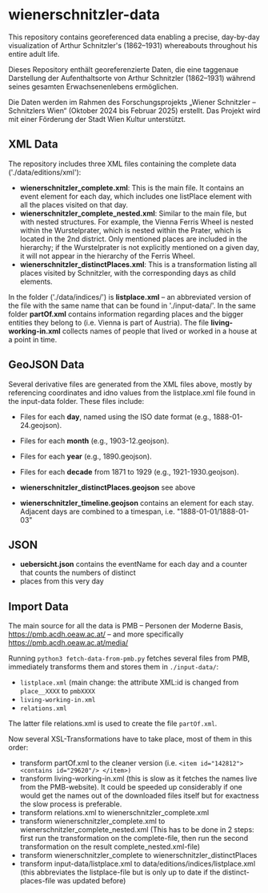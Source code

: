 # wienerschnitzler-data

This repository contains georeferenced data enabling a precise, day-by-day visualization of Arthur Schnitzler's (1862–1931) whereabouts throughout his entire adult life.

Dieses Repository enthält georeferenzierte Daten, die eine taggenaue Darstellung der Aufenthaltsorte von Arthur Schnitzler (1862–1931) während seines gesamten Erwachsenenlebens ermöglichen.

Die Daten werden im Rahmen des Forschungsprojekts „Wiener Schnitzler – Schnitzlers Wien“ (Oktober 2024 bis Februar 2025) erstellt. Das Projekt wird mit einer Förderung der Stadt Wien Kultur unterstützt.

## XML Data

The repository includes three XML files containing the complete data ('./data/editions/xml'):

* __wienerschnitzler_complete.xml__: This is the main file. It contains an event element for each day, which includes one listPlace element with all the places visited on that day.
* __wienerschnitzler_complete_nested.xml__: Similar to the main file, but with nested structures. For example, the Vienna Ferris Wheel is nested within the Wurstelprater, which is nested within the Prater, which is located in the 2nd district. Only mentioned places are included in the hierarchy; if the Wurstelprater is not explicitly mentioned on a given day, it will not appear in the hierarchy of the Ferris Wheel.
* __wienerschnitzler_distinctPlaces.xml__: This is a transformation listing all places visited by Schnitzler, with the corresponding days as child elements.

In the folder ('./data/indices/') is __listplace.xml__ – an abbreviated version of the file with the same name that can be found in './input-data/'. In the same folder __partOf.xml__ contains information regarding places and the bigger entities they belong to (i.e. Vienna is part of Austria). The file __living-working-in.xml__ collects names of people that lived or worked in a house at a point in time.


## GeoJSON Data

Several derivative files are generated from the XML files above, mostly by referencing coordinates and idno values from the listplace.xml file found in the input-data folder. These files include:

* Files for each __day__, named using the ISO date format (e.g., 1888-01-24.geojson).
* Files for each __month__ (e.g., 1903-12.geojson).
* Files for each __year__ (e.g., 1890.geojson).
* Files for each __decade__ from 1871 to 1929 (e.g., 1921-1930.geojson).

* __wienerschnitzler_distinctPlaces.geojson__ see above
* __wienerschnitzler_timeline.geojson__ contains an element for each stay. Adjacent days are combined to a timespan, i.e. "1888-01-01/1888-01-03"


## JSON

* __uebersicht.json__ contains the eventName for each day and a counter that counts the numbers of distinct
* places from this very day

## Import Data ##

The main source for all the data is PMB – Personen der Moderne Basis, https://pmb.acdh.oeaw.ac.at/ – and more specifically https://pmb.acdh.oeaw.ac.at/media/

Running `python3 fetch-data-from-pmb.py` fetches several files from PMB, immediately transforms them and stores them in `./input-data/`:
* `listplace.xml` (main change: the attribute XML:id is changed from `place__XXXX` to `pmbXXXX`
* `living-working-in.xml`
* `relations.xml`

The latter file relations.xml is used to create the file `partOf.xml`. 

Now several XSL-Transformations have to take place, most of them in this order:

* transform partOf.xml to the cleaner version (i.e. `<item id="142812">
         <contains id="29620"/>
      </item>)`
* transform living-working-in.xml (this is slow as it fetches the names live from the PMB-website). It could be speeded up considerably if one would get the names out of the downloaded files itself but for exactness the slow process is preferable.
* transform relations.xml to wienerschnitzler_complete.xml
* transform wienerschnitzler_complete.xml to wienerschnitzler_complete_nested.xml (This has to be done in 2 steps: first run the transformation on the complete-file, then run the second transformation on the result complete_nested.xml-file)
* transform wienerschnitzler_complete to wienerschnitzler_distinctPlaces
* transform input-data/listplace.xml to data/editions/indices/listplace.xml (this abbreviates the listplace-file but is only up to date if the distinct-places-file was updated before)
